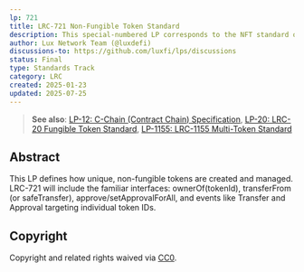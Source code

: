 ```yaml
---
lp: 721
title: LRC-721 Non-Fungible Token Standard
description: This special-numbered LP corresponds to the NFT standard on Lux, equivalent to Ethereum’s ERC-721.
author: Lux Network Team (@luxdefi)
discussions-to: https://github.com/luxfi/lps/discussions
status: Final
type: Standards Track
category: LRC
created: 2025-01-23
updated: 2025-07-25
---
```


> **See also**: [LP-12: C-Chain (Contract Chain) Specification](./lp-12.md), [LP-20: LRC-20 Fungible Token Standard](./lp-20.md), [LP-1155: LRC-1155 Multi-Token Standard](./lp-1155.md)

## Abstract

This LP defines how unique, non-fungible tokens are created and managed. LRC-721 will include the familiar interfaces: ownerOf(tokenId), transferFrom (or safeTransfer), approve/setApprovalForAll, and events like Transfer and Approval targeting individual token IDs.

## Copyright

Copyright and related rights waived via [CC0](../LICENSE.md).
